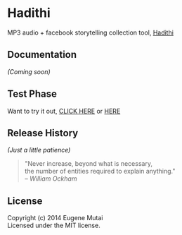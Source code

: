 # Hadithi

MP3 audio + facebook storytelling collection tool, [Hadithi](http://djotjog.com/hadithi/tellme)

## Documentation
_(Coming soon)_

## Test Phase
Want to try it out, [CLICK HERE](http://luvit.me/hadithiapp) or [HERE](http://djotjog.com/hadithi/tellme)

## Release History
_(Just a little patience)_

> "Never increase, beyond what is necessary,   
> the number of entities required to explain anything."  
> – *William Ockham*

## License
Copyright (c) 2014 Eugene Mutai  
Licensed under the MIT license.
